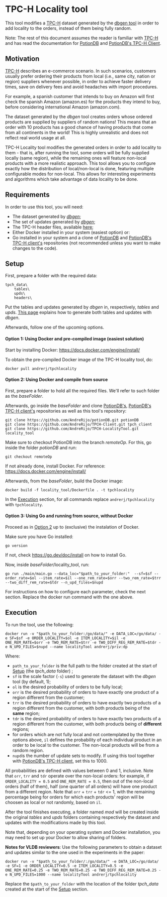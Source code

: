 # TPC-H Locality tool

This tool modifies a [TPC-H](https://www.tpc.org/tpch/) dataset generated by the [dbgen tool](https://www.tpc.org/tpc_documents_current_versions/current_specifications5.asp) in order to add locality to the orders, instead of them being fully random.

Note: The rest of this document assumes the reader is familiar with [TPC-H](https://www.tpc.org/tpch/) and has read the documentation for [PotionDB](https://github.com/AndreRijo/potionDB/tree/remoteOp) and [PotionDB's TPC-H Client](https://github.com/AndreRijo/TPCH-Client).

## Motivation

[TPC-H](https://www.tpc.org/tpch/) describes an e-commerce scenario.
In such scenarios, customers usually prefer ordering their products from local (i.e., same city, nation or region) suppliers whenever possible, in order to achieve faster delivery times, save on delivery fees and avoid headaches with import procedures.

For example, a spanish customer that intends to buy on Amazon will first check the spanish Amazon (amazon.es) for the products they intend to buy, before considering international Amazon (amazon.com).

The dataset generated by the *dbgen* tool creates orders whose ordered products are supplied by suppliers of random nations!
This means that an order with 10 products has a good chance of having products that come from all continents in the world!
This is highly unrealistic and does not reflect real world usage at all.

TPC-H Locality tool modifies the generated orders in order to add locality to them - that is, after running the tool, some orders will be fully supplied locally (same region), while the remaining ones will feature non-local products with a more realistic approach.
This tool allows you to configure exactly how the distribution of local/non-local is done, featuring multiple configurable modes for non-local.
This allows for interesting experiments and algorithms which take advantage of data locality to be done.

## Requirements

In order to use this tool, you will need:
- The dataset generated by [*dbgen*](https://www.tpc.org/tpc_documents_current_versions/current_specifications5.asp);
- The set of updates generated by [*dbgen*](https://www.tpc.org/tpc_documents_current_versions/current_specifications5.asp);
- The TPC-H header files, available [here](); 
- Either Docker installed in your system (easiest option) or:
- Go installed in your system and a clone of [PotionDB](https://github.com/AndreRijo/potionDB/tree/remoteOp) and [PotionDB's TPC-H client's](https://github.com/AndreRijo/TPCH-Client) repositories (not recommended unless you want to make changes to the code).

## Setup

First, prepare a folder with the required data:

```
tpch_data\
    tables\
    upds\
    headers\
```

Put the tables and updates generated by *dbgen* in, respectively, *tables* and *upds*.
[This page](https://github.com/AndreRijo/TPCH-Client/#TPC-H-tool-and-dataset-generation) explains how to generate both tables and updates with *dbgen*.

Afterwards, follow one of the upcoming options.

#### Option 1: Using Docker and pre-compiled image (easiest solution)

Start by installing Docker: https://docs.docker.com/engine/install/

To obtain the pre-compiled Docker image of the TPC-H locality tool, do:

```
docker pull andrerj/tpchlocality
```

#### Option 2: Using Docker and compile from source

First, prepare a folder to hold all the required files.
We'll refer to such folder as the *baseFolder*.

Afterwards, go inside the *baseFolder* and clone [PotionDB's](https://github.com/AndreRijo/potionDB/tree/remoteOp),  [PotionDB's TPC-H client's](https://github.com/AndreRijo/TPCH-Client) repositories as well as this tool's repository:

```
git clone https://github.com/AndreRijo/potionDB.git potionDB
git clone https://github.com/AndreRijo/TPCH-Client.git tpch_client
git clone https://github.com/AndreRijo/TPCH-LocalityTool.git locality_tool
```

Make sure to checkout PotionDB into the branch *remoteOp*.
For this, go inside the folder *potionDB* and run:

```
git checkout remoteOp
```

If not already done, install Docker. For reference: https://docs.docker.com/engine/install/

Afterwards, from the *baseFolder*, build the Docker image:

```
docker build -f locality_tool/Dockerfile . -t tpchlocality
```

In the [Execution](#Execution) section, for all commands replace `andrerj/tpchlocality` with `tpchlocality`.


#### Option 3: Using Go and running from source, without Docker

Proceed as in [Option 2](#Option-2:-Using-Docker-and-compile-from-source) up to (exclusive) the instalation of Docker.

Make sure you have Go installed:

```
go version
```

If not, check https://go.dev/doc/install on how to install Go.

Now, inside *baseFolder*/locality_tool, run:

```
go run ./main/main.go --data_loc="$path_to_your_folder:"  --sf=$sf --order_rate=$ol --item_rate=$il --one_rem_rate=$orr --two_rem_rate=$trr --two_diff_rem_rate=$tdr --n_upd_files=$nupd
```

For instructions on how to configure each parameter, check the next section.
Replace the docker run command with the one above.

## Execution

To run the tool, use the following:

```
docker run -v "$path_to_your_folder:/go/data/" -e DATA_LOC=/go/data/ -e SF=$sf -e ORDER_LOCALITY=$ol -e ITEM_LOCALITY=$il -e ONE_REM_RATE=$orr -e TWO_REM_RATE=$trr -e TWO_DIFF_REG_REM_RATE=$tdr -e N_UPD_FILES=$nupd --name localityTool andrerj/priv:dp
```

Where: 

- `path_to_your_folder` is the full path to the folder created at the start of [Setup](#Setup) (the *tpch_data* folder) ;
- `sf` is the scale factor (`-s`) used to generate the dataset with the *dbgen* tool (by default, 1);
- `ol` is the desired probability of orders to be fully local;
- `orr` is the desired probability of orders to have exactly one product of a region different from the customer;
- `trr` is the desired probability of orders to have exactly two products of a region different from the customer, with both products being of the **same** region;
- `tdr` is the desired probability of orders to have exactly two products of a region different from the customer, with both products being of **different** regions;
- for orders which are not fully local and not contemplated by the three options above, `il` defines the probability of each individual product in an order to be local to the customer. The non-local products will be from a random region.
- `nupd`is the number of update sets to modify. If using this tool together with [PotionDB's TPC-H client](https://github.com/AndreRijo/TPCH-Client), set this to 1000.

All probabilities are defined with values between 0 and 1, inclusive.
Note that `orr`, `trr` and `tdr` operate over the non-local orders: for example, if `ORDER_LOCALITY = 0.5` and `ONE_REM_RATE = 0.5`, then out of the non-local orders (half of them), half (one quarter of all orders) will have one product from a different region.
Note that `orr` + `trr` + `tdr` <= 1, with the remaining percentage being for orders for which each products' region will be choosen as local or not randomly, based on `il`.

After the tool finishes executing, a folder named *mod* will be created inside the original *tables* and *upds* folders containing respectively the dataset and updates with the modifications made by this tool.

Note that, depending on your operating system and Docker installation, you may need to set up your Docker to allow sharing of folders.

**Notes for VLDB reviewers**: Use the following parameters to obtain a dataset and updates similar to the one used in the experiments in the paper:

```
docker run -v "$path_to_your_folder/:/go/data/" -e DATA_LOC=/go/data/ -e SF=1 -e ORDER_LOCALITY=0.5 -e ITEM_LOCALITY=0.5 -e ONE_REM_RATE=0.25 -e TWO_REM_RATE=0.25 -e TWO_DIFF_REG_REM_RATE=0.25 -e N_UPD_FILES=1000 --name localityTool andrerj/tpchlocality
```

Replace the `$path_to_your_folder` with the location of the folder *tpch_data* created at the start of the [Setup](#Setup) section.